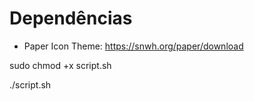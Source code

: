 # Dependências
- Paper Icon Theme: https://snwh.org/paper/download

<p> sudo chmod +x script.sh </p>
<p> ./script.sh </p>
